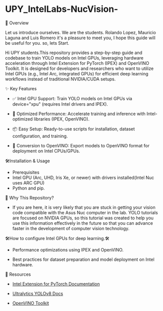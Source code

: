 # UPY_IntelLabs-NucVision-

🚀 Overview

Let us introduce ourselves. We are the students. Rolando Lopez, Mauricio Laguna and Luis Romero
it's a pleasure to meet you, I hope this guide will be useful for you.
so, lets Start.

Hi UPY students.This repository provides a step-by-step guide and codebase to train YOLO models on Intel GPUs, leveraging hardware acceleration through Intel Extension for PyTorch (IPEX) and OpenVINO Toolkit. It is designed for developers and researchers who want to utilize Intel GPUs (e.g., Intel Arc, integrated GPUs) for efficient deep learning workflows instead of traditional NVIDIA/CUDA setups.

✨ Key Features

- ✅ Intel GPU Support: Train YOLO models on Intel GPUs via device="xpu" (requires Intel drivers and IPEX).



- 🚄 Optimized Performance: Accelerate training and inference with Intel-optimized libraries (IPEX, OpenVINO).



- 📦 Easy Setup: Ready-to-use scripts for installation, dataset configuration, and training.



- 🔄 Conversion to OpenVINO: Export models to OpenVINO format for deployment on Intel CPUs/GPUs.



🛠️Installation & Usage

-  Prerequisites
- Intel GPU (Arc, UHD, Iris Xe, or newer) with drivers installed(Intel Nuc uses ARC GPU)
- Python and pip.

📝 Why This Repository?

* If you are here, it is very likely that you are stuck in getting your vision code compatible with the Asus Nuc computer in the lab. YOLO tutorials are focused on NVIDIA GPUs, so this tutorial was created to help you use this information effectively in the future so that you can advance faster in the development of computer vision technology.

🛠️How to configure Intel GPUs for deep learning.🛠️

* Performance optimizations using IPEX and OpenVINO.

* Best practices for dataset preparation and model deployment on Intel hardware.

🔗 Resources

* [Intel Extension for PyTorch Documentation](https://intel.github.io/intel-extension-for-pytorch/)

* [Ultralytics YOLOv8 Docs](https://docs.ultralytics.com/es)

* [OpenVINO Toolkit](https://docs.openvino.ai/2024/index.html)

